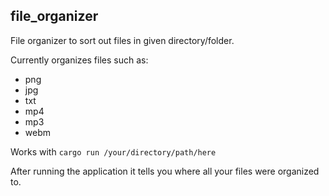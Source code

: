 ## file_organizer
File organizer to sort out files in given directory/folder.

Currently organizes files such as:
- png
- jpg
- txt
- mp4
- mp3
- webm


Works with ```cargo run /your/directory/path/here```

After running the application it tells you where all your files were organized to. 